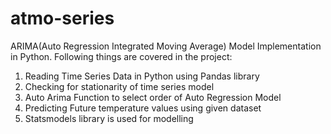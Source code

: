# atmo-series

ARIMA(Auto Regression Integrated Moving Average) Model Implementation in Python. Following things are covered in the project:
1) Reading Time Series Data in Python using Pandas library
2) Checking for stationarity of time series model
3) Auto Arima Function to select order of Auto Regression Model
4) Predicting Future temperature values using given dataset
5) Statsmodels library is used for modelling

